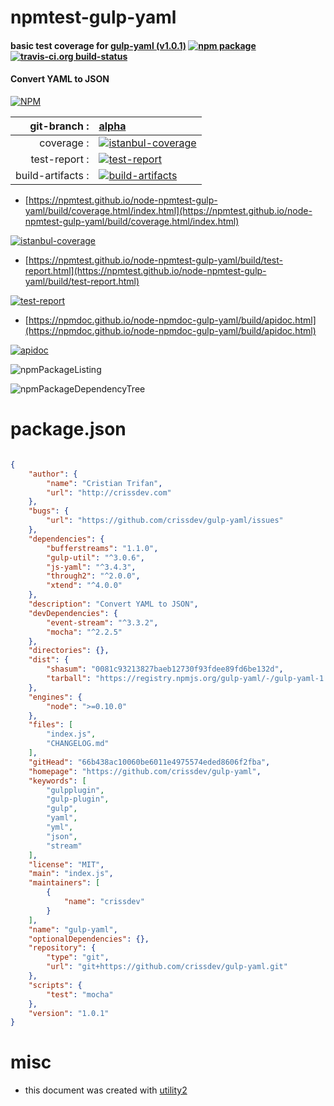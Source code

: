 # npmtest-gulp-yaml

#### basic test coverage for  [gulp-yaml (v1.0.1)](https://github.com/crissdev/gulp-yaml)  [![npm package](https://img.shields.io/npm/v/npmtest-gulp-yaml.svg?style=flat-square)](https://www.npmjs.org/package/npmtest-gulp-yaml) [![travis-ci.org build-status](https://api.travis-ci.org/npmtest/node-npmtest-gulp-yaml.svg)](https://travis-ci.org/npmtest/node-npmtest-gulp-yaml)

#### Convert YAML to JSON

[![NPM](https://nodei.co/npm/gulp-yaml.png?downloads=true&downloadRank=true&stars=true)](https://www.npmjs.com/package/gulp-yaml)

| git-branch : | [alpha](https://github.com/npmtest/node-npmtest-gulp-yaml/tree/alpha)|
|--:|:--|
| coverage : | [![istanbul-coverage](https://npmtest.github.io/node-npmtest-gulp-yaml/build/coverage.badge.svg)](https://npmtest.github.io/node-npmtest-gulp-yaml/build/coverage.html/index.html)|
| test-report : | [![test-report](https://npmtest.github.io/node-npmtest-gulp-yaml/build/test-report.badge.svg)](https://npmtest.github.io/node-npmtest-gulp-yaml/build/test-report.html)|
| build-artifacts : | [![build-artifacts](https://npmtest.github.io/node-npmtest-gulp-yaml/glyphicons_144_folder_open.png)](https://github.com/npmtest/node-npmtest-gulp-yaml/tree/gh-pages/build)|

- [https://npmtest.github.io/node-npmtest-gulp-yaml/build/coverage.html/index.html](https://npmtest.github.io/node-npmtest-gulp-yaml/build/coverage.html/index.html)

[![istanbul-coverage](https://npmtest.github.io/node-npmtest-gulp-yaml/build/screenCapture.buildCi.browser.%252Ftmp%252Fbuild%252Fcoverage.lib.html.png)](https://npmtest.github.io/node-npmtest-gulp-yaml/build/coverage.html/index.html)

- [https://npmtest.github.io/node-npmtest-gulp-yaml/build/test-report.html](https://npmtest.github.io/node-npmtest-gulp-yaml/build/test-report.html)

[![test-report](https://npmtest.github.io/node-npmtest-gulp-yaml/build/screenCapture.buildCi.browser.%252Ftmp%252Fbuild%252Ftest-report.html.png)](https://npmtest.github.io/node-npmtest-gulp-yaml/build/test-report.html)

- [https://npmdoc.github.io/node-npmdoc-gulp-yaml/build/apidoc.html](https://npmdoc.github.io/node-npmdoc-gulp-yaml/build/apidoc.html)

[![apidoc](https://npmdoc.github.io/node-npmdoc-gulp-yaml/build/screenCapture.buildCi.browser.%252Ftmp%252Fbuild%252Fapidoc.html.png)](https://npmdoc.github.io/node-npmdoc-gulp-yaml/build/apidoc.html)

![npmPackageListing](https://npmtest.github.io/node-npmtest-gulp-yaml/build/screenCapture.npmPackageListing.svg)

![npmPackageDependencyTree](https://npmtest.github.io/node-npmtest-gulp-yaml/build/screenCapture.npmPackageDependencyTree.svg)



# package.json

```json

{
    "author": {
        "name": "Cristian Trifan",
        "url": "http://crissdev.com"
    },
    "bugs": {
        "url": "https://github.com/crissdev/gulp-yaml/issues"
    },
    "dependencies": {
        "bufferstreams": "1.1.0",
        "gulp-util": "^3.0.6",
        "js-yaml": "^3.4.3",
        "through2": "^2.0.0",
        "xtend": "^4.0.0"
    },
    "description": "Convert YAML to JSON",
    "devDependencies": {
        "event-stream": "^3.3.2",
        "mocha": "^2.2.5"
    },
    "directories": {},
    "dist": {
        "shasum": "0081c93213827baeb12730f93fdee89fd6be132d",
        "tarball": "https://registry.npmjs.org/gulp-yaml/-/gulp-yaml-1.0.1.tgz"
    },
    "engines": {
        "node": ">=0.10.0"
    },
    "files": [
        "index.js",
        "CHANGELOG.md"
    ],
    "gitHead": "66b438ac10060be6011e4975574eded8606f2fba",
    "homepage": "https://github.com/crissdev/gulp-yaml",
    "keywords": [
        "gulpplugin",
        "gulp-plugin",
        "gulp",
        "yaml",
        "yml",
        "json",
        "stream"
    ],
    "license": "MIT",
    "main": "index.js",
    "maintainers": [
        {
            "name": "crissdev"
        }
    ],
    "name": "gulp-yaml",
    "optionalDependencies": {},
    "repository": {
        "type": "git",
        "url": "git+https://github.com/crissdev/gulp-yaml.git"
    },
    "scripts": {
        "test": "mocha"
    },
    "version": "1.0.1"
}
```



# misc
- this document was created with [utility2](https://github.com/kaizhu256/node-utility2)
